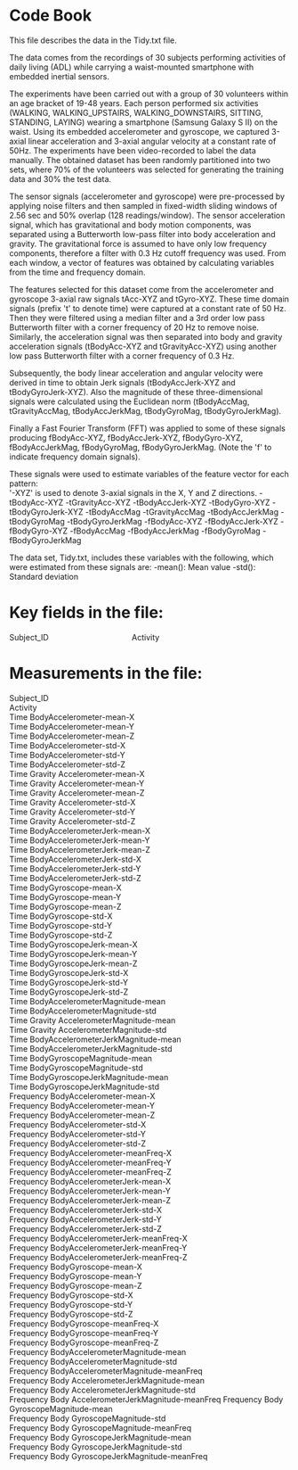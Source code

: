 # Code Book
This file describes the data in the Tidy.txt file.

The data comes from the recordings of 30 subjects performing activities of daily living (ADL) while carrying a waist-mounted smartphone with embedded inertial sensors.

The experiments have been carried out with a group of 30 volunteers within an age bracket of 19-48 years. Each person performed six activities (WALKING, WALKING_UPSTAIRS, WALKING_DOWNSTAIRS, SITTING, STANDING, LAYING) wearing a smartphone (Samsung Galaxy S II) on the waist. Using its embedded accelerometer and gyroscope, we captured 3-axial linear acceleration and 3-axial angular velocity at a constant rate of 50Hz. The experiments have been video-recorded to label the data manually. The obtained dataset has been randomly partitioned into two sets, where 70% of the volunteers was selected for generating the training data and 30% the test data.

The sensor signals (accelerometer and gyroscope) were pre-processed by applying noise filters and then sampled in fixed-width sliding windows of 2.56 sec and 50% overlap (128 readings/window). The sensor acceleration signal, which has gravitational and body motion components, was separated using a Butterworth low-pass filter into body acceleration and gravity. The gravitational force is assumed to have only low frequency components, therefore a filter with 0.3 Hz cutoff frequency was used. From each window, a vector of features was obtained by calculating variables from the time and frequency domain.

The features selected for this dataset come from the accelerometer and gyroscope 3-axial raw signals tAcc-XYZ and tGyro-XYZ. These time domain signals (prefix 't' to denote time) were captured at a constant rate of 50 Hz. Then they were filtered using a median filter and a 3rd order low pass Butterworth filter with a corner frequency of 20 Hz to remove noise. Similarly, the acceleration signal was then separated into body and gravity acceleration signals (tBodyAcc-XYZ and tGravityAcc-XYZ) using another low pass Butterworth filter with a corner frequency of 0.3 Hz. 

Subsequently, the body linear acceleration and angular velocity were derived in time to obtain Jerk signals (tBodyAccJerk-XYZ and tBodyGyroJerk-XYZ). Also the magnitude of these three-dimensional signals were calculated using the Euclidean norm (tBodyAccMag, tGravityAccMag, tBodyAccJerkMag, tBodyGyroMag, tBodyGyroJerkMag). 

Finally a Fast Fourier Transform (FFT) was applied to some of these signals producing fBodyAcc-XYZ, fBodyAccJerk-XYZ, fBodyGyro-XYZ, fBodyAccJerkMag, fBodyGyroMag, fBodyGyroJerkMag. (Note the 'f' to indicate frequency domain signals). 

These signals were used to estimate variables of the feature vector for each pattern:  
'-XYZ' is used to denote 3-axial signals in the X, Y and Z directions.
-tBodyAcc-XYZ
-tGravityAcc-XYZ
-tBodyAccJerk-XYZ
-tBodyGyro-XYZ
-tBodyGyroJerk-XYZ
-tBodyAccMag
-tGravityAccMag
-tBodyAccJerkMag
-tBodyGyroMag
-tBodyGyroJerkMag
-fBodyAcc-XYZ
-fBodyAccJerk-XYZ
-fBodyGyro-XYZ
-fBodyAccMag
-fBodyAccJerkMag
-fBodyGyroMag
-fBodyGyroJerkMag

The data set, Tidy.txt, includes these variables with the following, which were estimated from these signals are: 
-mean(): Mean value
-std(): Standard deviation

# Key fields in the file:
Subject_ID                                     
Activity   

# Measurements in the file:
Subject_ID                                        
Activity                                          
Time BodyAccelerometer-mean-X                     
Time BodyAccelerometer-mean-Y                     
Time BodyAccelerometer-mean-Z                     
Time BodyAccelerometer-std-X                      
Time BodyAccelerometer-std-Y                      
Time BodyAccelerometer-std-Z                      
Time Gravity Accelerometer-mean-X                 
Time Gravity Accelerometer-mean-Y                 
Time Gravity Accelerometer-mean-Z                 
Time Gravity Accelerometer-std-X                  
Time Gravity Accelerometer-std-Y                  
Time Gravity Accelerometer-std-Z                  
Time BodyAccelerometerJerk-mean-X                
Time BodyAccelerometerJerk-mean-Y                 
Time BodyAccelerometerJerk-mean-Z                 
Time BodyAccelerometerJerk-std-X                  
Time BodyAccelerometerJerk-std-Y                  
Time BodyAccelerometerJerk-std-Z                  
Time BodyGyroscope-mean-X                         
Time BodyGyroscope-mean-Y                         
Time BodyGyroscope-mean-Z                         
Time BodyGyroscope-std-X                          
Time BodyGyroscope-std-Y                          
Time BodyGyroscope-std-Z                          
Time BodyGyroscopeJerk-mean-X                     
Time BodyGyroscopeJerk-mean-Y                     
Time BodyGyroscopeJerk-mean-Z                     
Time BodyGyroscopeJerk-std-X                      
Time BodyGyroscopeJerk-std-Y                      
Time BodyGyroscopeJerk-std-Z                      
Time BodyAccelerometerMagnitude-mean              
Time BodyAccelerometerMagnitude-std              
Time Gravity AccelerometerMagnitude-mean          
Time Gravity AccelerometerMagnitude-std           
Time BodyAccelerometerJerkMagnitude-mean          
Time BodyAccelerometerJerkMagnitude-std           
Time BodyGyroscopeMagnitude-mean                  
Time BodyGyroscopeMagnitude-std                   
Time BodyGyroscopeJerkMagnitude-mean              
Time BodyGyroscopeJerkMagnitude-std               
Frequency BodyAccelerometer-mean-X                
Frequency BodyAccelerometer-mean-Y                
Frequency BodyAccelerometer-mean-Z                
Frequency BodyAccelerometer-std-X                 
Frequency BodyAccelerometer-std-Y                 
Frequency BodyAccelerometer-std-Z                 
Frequency BodyAccelerometer-meanFreq-X            
Frequency BodyAccelerometer-meanFreq-Y            
Frequency BodyAccelerometer-meanFreq-Z            
Frequency BodyAccelerometerJerk-mean-X            
Frequency BodyAccelerometerJerk-mean-Y            
Frequency BodyAccelerometerJerk-mean-Z            
Frequency BodyAccelerometerJerk-std-X             
Frequency BodyAccelerometerJerk-std-Y             
Frequency BodyAccelerometerJerk-std-Z             
Frequency BodyAccelerometerJerk-meanFreq-X        
Frequency BodyAccelerometerJerk-meanFreq-Y        
Frequency BodyAccelerometerJerk-meanFreq-Z        
Frequency BodyGyroscope-mean-X                    
Frequency BodyGyroscope-mean-Y                    
Frequency BodyGyroscope-mean-Z                    
Frequency BodyGyroscope-std-X                     
Frequency BodyGyroscope-std-Y                     
Frequency BodyGyroscope-std-Z                     
Frequency BodyGyroscope-meanFreq-X                
Frequency BodyGyroscope-meanFreq-Y                
Frequency BodyGyroscope-meanFreq-Z                
Frequency BodyAccelerometerMagnitude-mean         
Frequency BodyAccelerometerMagnitude-std         
Frequency BodyAccelerometerMagnitude-meanFreq     
Frequency Body AccelerometerJerkMagnitude-mean    
Frequency Body AccelerometerJerkMagnitude-std     
Frequency Body AccelerometerJerkMagnitude-meanFreq
Frequency Body GyroscopeMagnitude-mean            
Frequency Body GyroscopeMagnitude-std             
Frequency Body GyroscopeMagnitude-meanFreq        
Frequency Body GyroscopeJerkMagnitude-mean        
Frequency Body GyroscopeJerkMagnitude-std         
Frequency Body GyroscopeJerkMagnitude-meanFreq 
